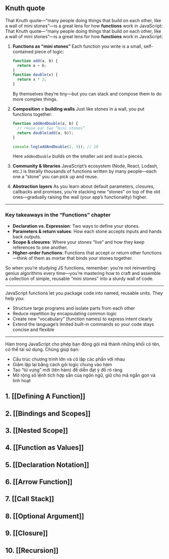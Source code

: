 ## Knuth quote

That Knuth quote—“many people doing things that build on each other, like a wall of mini stones”—is a great lens for how **functions** work in JavaScript:
That Knuth quote—“many people doing things that build on each other, like a wall of mini stones”—is a great lens for how **functions** work in JavaScript:

1. **Functions as “mini stones”**
   Each function you write is a small, self‐contained piece of logic:

   ```js
   function add(a, b) {
     return a + b;
   }
   function double(x) {
     return x * 2;
   }
   ```

   By themselves they’re tiny—but you can stack and compose them to do more complex things.

2. **Composition = building walls**
   Just like stones in a wall, you put functions together:

   ```js
   function addAndDouble(a, b) {
     // reuse our two “mini stones”
     return double(add(a, b));
   }

   console.log(addAndDouble(2, 3)); // 10
   ```

   Here `addAndDouble` builds on the smaller `add` and `double` pieces.

3. **Community & libraries**
   JavaScript’s ecosystem (Node, React, Lodash, etc.) is literally thousands of functions written by many people—each one a “stone” you can pick up and reuse.

4. **Abstraction layers**
   As you learn about default parameters, closures, callbacks and promises, you’re stacking new “stones” on top of the old ones—gradually raising the wall (your app’s functionality) higher.

---

### Key takeaways in the “Functions” chapter

* **Declaration vs. Expression**: Two ways to define your stones.
* **Parameters & return values**: How each stone accepts inputs and hands back outputs.
* **Scope & closures**: Where your stones “live” and how they keep references to one another.
* **Higher-order functions**: Functions that accept or return other functions—think of them as mortar that binds your stones together.

So when you’re studying JS functions, remember: you’re not reinventing genius algorithms every time—you’re mastering how to craft and assemble a collection of simple, reusable “mini stones” into a sturdy wall of code.


---
JavaScript functions let you package code into named, reusable units. They help you:

* Structure large programs and isolate parts from each other
* Reduce repetition by encapsulating common logic
* Create new “vocabulary” (function names) to express intent clearly
* Extend the language’s limited built-in commands so your code stays concise and flexible

---

Hàm trong JavaScript cho phép bạn đóng gói mã thành những khối có tên, có thể tái sử dụng. Chúng giúp bạn:

* Cấu trúc chương trình lớn và cô lập các phần với nhau
* Giảm lặp lại bằng cách gói logic chung vào hàm
* Tạo “từ vựng” mới (tên hàm) để diễn đạt ý đồ rõ ràng
* Mở rộng số lệnh tích hợp sẵn của ngôn ngữ, giữ cho mã ngắn gọn và linh hoạt

## 1. [[Defining A Function]]

## 2. [[Bindings and Scopes]]

## 3. [[Nested Scope]]

## 4.  [[Function as Values]]

## 5. [[Declaration Notation]]

## 6. [[Arrow Function]]

## 7. [[Call Stack]]

## 8. [[Optional Argument]]

## 9. [[Closure]]

## 10. [[Recursion]]
